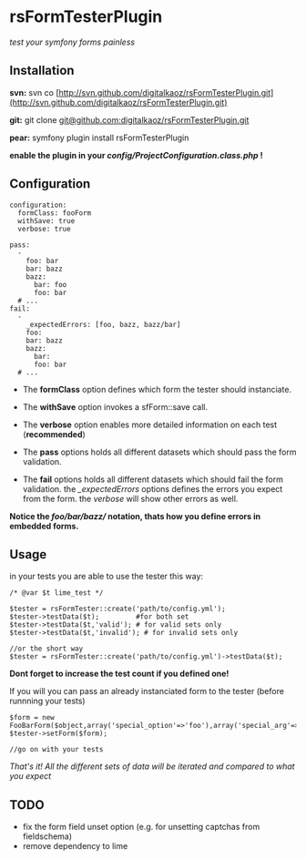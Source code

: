 rsFormTesterPlugin
========

*test your symfony forms painless*


Installation
------------------

**svn:**
svn co [http://svn.github.com/digitalkaoz/rsFormTesterPlugin.git](http://svn.github.com/digitalkaoz/rsFormTesterPlugin.git)

**git:**
git clone [git@github.com:digitalkaoz/rsFormTesterPlugin.git](git@github.com:digitalkaoz/rsFormTesterPlugin.git)

**pear:**
symfony plugin install rsFormTesterPlugin

**enable the plugin in your *config/ProjectConfiguration.class.php* !**

Configuration
-------------

    configuration:
      formClass: fooForm
      withSave: true
      verbose: true

    pass:
      -
        foo: bar
        bar: bazz
        bazz:
          bar: foo
          foo: bar
      # ...
    fail:
      -
        _expectedErrors: [foo, bazz, bazz/bar]
        foo: 
        bar: bazz
        bazz:
          bar: 
          foo: bar
      # ...

  - The **formClass** option defines which form the tester should instanciate.

  - The **withSave** option invokes a sfForm::save call.

  - The **verbose** option enables more detailed information on each test (**recommended**)

  - The **pass** options holds all different datasets which should pass the form validation.

  - The **fail** options holds all different datasets which should fail the form validation. the *_expectedErrors* options defines the errors you expect from the form. the *verbose* will show other errors as well.

**Notice the *foo/bar/bazz/* notation, thats how you define errors in embedded forms.**


Usage
-----

in your tests you are able to use the tester this way:

    /* @var $t lime_test */

    $tester = rsFormTester::create('path/to/config.yml');
    $tester->testData($t);         #for both set
    $tester->testData($t,'valid'); # for valid sets only
    $tester->testData($t,'invalid'); # for invalid sets only
    
    //or the short way
    $tester = rsFormTester::create('path/to/config.yml')->testData($t);

**Dont forget to increase the test count if you defined one!**

If you will you can pass an already instanciated form to the tester (before runnning your tests)

    $form = new FooBarForm($object,array('special_option'=>'foo'),array('special_arg'=>'bar'));
    $tester->setForm($form);
 
    //go on with your tests


*That's it! All the different sets of data will be iterated and compared to what you expect*

TODO
----
  - fix the form field unset option (e.g. for unsetting captchas from fieldschema)
  - remove dependency to lime

